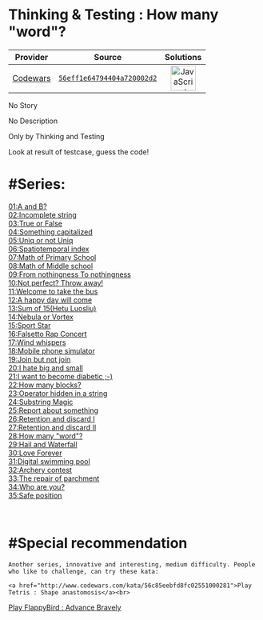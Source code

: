 [_metadata_:generated]: - "true"

# Thinking & Testing : How many "word"?

<!-- INFO TABLE BEGIN -->

| Provider                                        | Source                                                                               | Solutions                                                                                                                                                    |
| :---------------------------------------------: | :----------------------------------------------------------------------------------: | :----------------------------------------------------------------------------------------------------------------------------------------------------------: |
| [Codewars](../../../docs/providers/Codewars.md) | [`56eff1e64794404a720002d2`](https://www.codewars.com/kata/56eff1e64794404a720002d2) | [<img src="https://res.cloudinary.com/rascaltwo/image/upload/v1631924076/javascript_ehszr7.svg" alt="JavaScript" title="JavaScript" width="50" />](solve.js) |

<!-- INFO TABLE END -->

No Story

No Description

Only by Thinking and Testing

Look at result of testcase, guess the code!

# #Series:<br>
  <a href="http://www.codewars.com/kata/56d904db9963e9cf5000037d">01:A and B?</a><br>
  <a href="http://www.codewars.com/kata/56d9292cc11bcc3629000533">02:Incomplete string</a><br>
  <a href="http://www.codewars.com/kata/56d931ecc443d475d5000003">03:True or False</a><br>
<a href="http://www.codewars.com/kata/56d93f249c844788bc000002">04:Something capitalized</a><br>
<a href="http://www.codewars.com/kata/56d949281b5fdc7666000004">05:Uniq or not Uniq</a> <br>
<a href="http://www.codewars.com/kata/56d98b555492513acf00077d">06:Spatiotemporal index</a><br>
  <a href="http://www.codewars.com/kata/56d9b46113f38864b8000c5a">07:Math of Primary School</a><br>
  <a href="http://www.codewars.com/kata/56d9c274c550b4a5c2000d92">08:Math of Middle school</a><br>
  <a href="http://www.codewars.com/kata/56d9cfd3f3928b4edd000021">09:From nothingness To nothingness</a><br>
  <a href="http://www.codewars.com/kata/56dae2913cb6f5d428000f77">10:Not perfect? Throw away!</a> <br>
  <a href="http://www.codewars.com/kata/56db19703cb6f5ec3e001393">11:Welcome to take the bus</a><br>
  <a href="http://www.codewars.com/kata/56dc41173e5dd65179001167">12:A happy day will come</a><br>
<a href="http://www.codewars.com/kata/56dc5a773e5dd6dcf7001356">13:Sum of 15(Hetu Luosliu)</a><br>
<a href="http://www.codewars.com/kata/56dd3dd94c9055a413000b22">14:Nebula or Vortex</a><br>
<a href="http://www.codewars.com/kata/56dd927e4c9055f8470013a5">15:Sport Star</a><br>
<a href="http://www.codewars.com/kata/56de38c1c54a9248dd0006e4">16:Falsetto Rap Concert</a><br>
<a href="http://www.codewars.com/kata/56de4d58301c1156170008ff">17:Wind whispers</a><br>
<a href="http://www.codewars.com/kata/56de82fb9905a1c3e6000b52">18:Mobile phone simulator</a><br>
    <a href="http://www.codewars.com/kata/56dfce76b832927775000027">19:Join but not join</a><br>
    <a href="http://www.codewars.com/kata/56dfd5dfd28ffd52c6000bb7">20:I hate big and small</a><br>
    <a href="http://www.codewars.com/kata/56e0e065ef93568edb000731">21:I want to become diabetic ;-)</a><br>
  <a href="http://www.codewars.com/kata/56e0f1dc09eb083b07000028">22:How many blocks?</a><br>
  <a href="http://www.codewars.com/kata/56e1161fef93568228000aad">23:Operator hidden in a string</a><br>
  <a href="http://www.codewars.com/kata/56e127d4ef93568228000be2">24:Substring Magic</a><br>
  <a href="http://www.codewars.com/kata/56eccc08b9d9274c300019b9">25:Report about something</a><br>
  <a href="http://www.codewars.com/kata/56ee0448588cbb60740013b9">26:Retention and discard I</a><br>
  <a href="http://www.codewars.com/kata/56eee006ff32e1b5b0000c32">27:Retention and discard II</a><br>
  <a href="http://www.codewars.com/kata/56eff1e64794404a720002d2">28:How many "word"?</a><br>
  <a href="http://www.codewars.com/kata/56f167455b913928a8000c49">29:Hail and Waterfall</a><br>
  <a href="http://www.codewars.com/kata/56f214580cd8bc66a5001a0f">30:Love Forever</a><br>
<a href="http://www.codewars.com/kata/56f25b17e40b7014170002bd">31:Digital swimming pool</a><br>
<a href="http://www.codewars.com/kata/56f4202199b3861b880013e0">32:Archery contest</a><br>
<a href="http://www.codewars.com/kata/56f606236b88de2103000267">33:The repair of parchment</a><br>
<a href="http://www.codewars.com/kata/56f6b4369400f51c8e000d64">34:Who are you?</a><br>
<a href="http://www.codewars.com/kata/56f7eb14f749ba513b0009c3">35:Safe position</a><br>

<br>
 
# #Special recommendation
    Another series, innovative and interesting, medium difficulty. People who like to challenge, can try these kata:
    
    <a href="http://www.codewars.com/kata/56c85eebfd8fc02551000281">Play Tetris : Shape anastomosis</a><br>
  <a href="http://www.codewars.com/kata/56cd5d09aa4ac772e3000323">Play FlappyBird : Advance Bravely</a><br>

  
